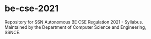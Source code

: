 # be-cse-2021
Repository for SSN Autonomous BE CSE Regulation 2021 -
Syllabus. Maintained by the Department of Computer Science and
Engineering, SSNCE.
